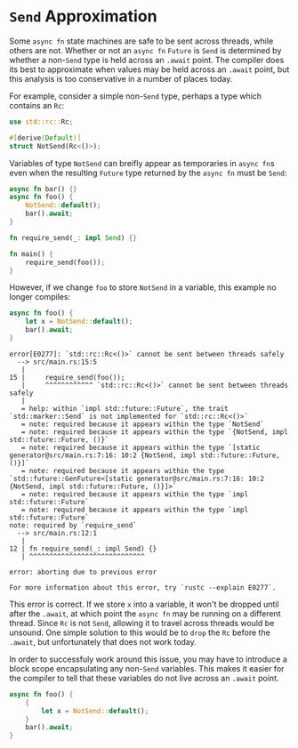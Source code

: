 # `Send` Approximation

Some `async fn` state machines are safe to be sent across threads, while
others are not. Whether or not an `async fn` `Future` is `Send` is determined
by whether a non-`Send` type is held across an `.await` point. The compiler
does its best to approximate when values may be held across an `.await`
point, but this analysis is too conservative in a number of places today.

For example, consider a simple non-`Send` type, perhaps a type
which contains an `Rc`:

```rust
use std::rc::Rc;

#[derive(Default)]
struct NotSend(Rc<()>);
```

Variables of type `NotSend` can breifly appear as temporaries in `async fn`s
even when the resulting `Future` type returned by the `async fn` must be `Send`:

```rust
async fn bar() {}
async fn foo() {
    NotSend::default();
    bar().await;
}

fn require_send(_: impl Send) {}

fn main() {
    require_send(foo());
}
```

However, if we change `foo` to store `NotSend` in a variable, this example no
longer compiles:

```rust
async fn foo() {
    let x = NotSend::default();
    bar().await;
}
```

```
error[E0277]: `std::rc::Rc<()>` cannot be sent between threads safely
  --> src/main.rs:15:5
   |
15 |     require_send(foo());
   |     ^^^^^^^^^^^^ `std::rc::Rc<()>` cannot be sent between threads safely
   |
   = help: within `impl std::future::Future`, the trait `std::marker::Send` is not implemented for `std::rc::Rc<()>`
   = note: required because it appears within the type `NotSend`
   = note: required because it appears within the type `{NotSend, impl std::future::Future, ()}`
   = note: required because it appears within the type `[static generator@src/main.rs:7:16: 10:2 {NotSend, impl std::future::Future, ()}]`
   = note: required because it appears within the type `std::future::GenFuture<[static generator@src/main.rs:7:16: 10:2 {NotSend, impl std::future::Future, ()}]>`
   = note: required because it appears within the type `impl std::future::Future`
   = note: required because it appears within the type `impl std::future::Future`
note: required by `require_send`
  --> src/main.rs:12:1
   |
12 | fn require_send(_: impl Send) {}
   | ^^^^^^^^^^^^^^^^^^^^^^^^^^^^^

error: aborting due to previous error

For more information about this error, try `rustc --explain E0277`.
```

This error is correct. If we store `x` into a variable, it won't be dropped
until after the `.await`, at which point the `async fn` may be running on
a different thread. Since `Rc` is not `Send`, allowing it to travel across
threads would be unsound. One simple solution to this would be to `drop`
the `Rc` before the `.await`, but unfortunately that does not work today.

In order to successfuly work around this issue, you may have to introduce
a block scope encapsulating any non-`Send` variables. This makes it easier
for the compiler to tell that these variables do not live across an
`.await` point.

```rust
async fn foo() {
    {
        let x = NotSend::default();
    }
    bar().await;
}
```

